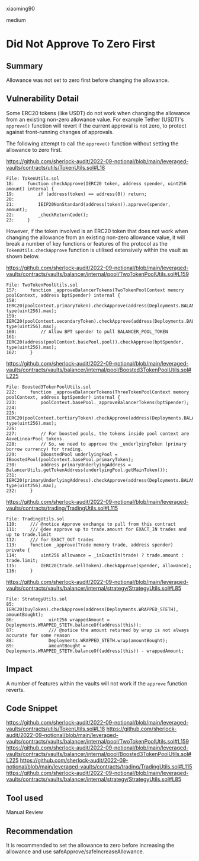 xiaoming90

medium

# Did Not Approve To Zero First

## Summary

Allowance was not set to zero first before changing the allowance.

## Vulnerability Detail

Some ERC20 tokens (like USDT) do not work when changing the allowance from an existing non-zero allowance value. For example Tether (USDT)'s `approve()` function will revert if the current approval is not zero, to protect against front-running changes of approvals.

The following  attempt to call the `approve()` function without setting the allowance to zero first.

https://github.com/sherlock-audit/2022-09-notional/blob/main/leveraged-vaults/contracts/utils/TokenUtils.sol#L18

```solidity
File: TokenUtils.sol
18:     function checkApprove(IERC20 token, address spender, uint256 amount) internal {
19:         if (address(token) == address(0)) return;
20: 
21:         IEIP20NonStandard(address(token)).approve(spender, amount);
22:         _checkReturnCode();
23:     }
```

However, if the token involved is an ERC20 token that does not work when changing the allowance from an existing non-zero allowance value, it will break a number of key functions or features of the protocol as the `TokenUtils.checkApprove` function is utilised extensively within the vault as shown below.

https://github.com/sherlock-audit/2022-09-notional/blob/main/leveraged-vaults/contracts/vaults/balancer/internal/pool/TwoTokenPoolUtils.sol#L159

```solidity
File: TwoTokenPoolUtils.sol
157:     function _approveBalancerTokens(TwoTokenPoolContext memory poolContext, address bptSpender) internal {
158:         IERC20(poolContext.primaryToken).checkApprove(address(Deployments.BALANCER_VAULT), type(uint256).max);
159:         IERC20(poolContext.secondaryToken).checkApprove(address(Deployments.BALANCER_VAULT), type(uint256).max);
160:         // Allow BPT spender to pull BALANCER_POOL_TOKEN
161:         IERC20(address(poolContext.basePool.pool)).checkApprove(bptSpender, type(uint256).max);
162:     }
```

https://github.com/sherlock-audit/2022-09-notional/blob/main/leveraged-vaults/contracts/vaults/balancer/internal/pool/Boosted3TokenPoolUtils.sol#L225

```solidity
File: Boosted3TokenPoolUtils.sol
222:     function _approveBalancerTokens(ThreeTokenPoolContext memory poolContext, address bptSpender) internal {
223:         poolContext.basePool._approveBalancerTokens(bptSpender);
224: 
225:         IERC20(poolContext.tertiaryToken).checkApprove(address(Deployments.BALANCER_VAULT), type(uint256).max);
226: 
227:         // For boosted pools, the tokens inside pool context are AaveLinearPool tokens.
228:         // So, we need to approve the _underlyingToken (primary borrow currency) for trading.
229:         IBoostedPool underlyingPool = IBoostedPool(poolContext.basePool.primaryToken);
230:         address primaryUnderlyingAddress = BalancerUtils.getTokenAddress(underlyingPool.getMainToken());
231:         IERC20(primaryUnderlyingAddress).checkApprove(address(Deployments.BALANCER_VAULT), type(uint256).max);
232:     }
```

https://github.com/sherlock-audit/2022-09-notional/blob/main/leveraged-vaults/contracts/trading/TradingUtils.sol#L115

```solidity
File: TradingUtils.sol
110:     /// @notice Approve exchange to pull from this contract
111:     /// @dev approve up to trade.amount for EXACT_IN trades and up to trade.limit
112:     /// for EXACT_OUT trades
113:     function _approve(Trade memory trade, address spender) private {
114:         uint256 allowance = _isExactIn(trade) ? trade.amount : trade.limit;
115:         IERC20(trade.sellToken).checkApprove(spender, allowance);
116:     }
```

https://github.com/sherlock-audit/2022-09-notional/blob/main/leveraged-vaults/contracts/vaults/balancer/internal/strategy/StrategyUtils.sol#L85

```solidity
File: StrategyUtils.sol
85:             IERC20(buyToken).checkApprove(address(Deployments.WRAPPED_STETH), amountBought);
86:             uint256 wrappedAmount = Deployments.WRAPPED_STETH.balanceOf(address(this));
87:             /// @notice the amount returned by wrap is not always accurate for some reason
88:             Deployments.WRAPPED_STETH.wrap(amountBought);
89:             amountBought = Deployments.WRAPPED_STETH.balanceOf(address(this)) - wrappedAmount;
```

## Impact

A number of features within the vaults will not work if the `approve` function reverts.

## Code Snippet

https://github.com/sherlock-audit/2022-09-notional/blob/main/leveraged-vaults/contracts/utils/TokenUtils.sol#L18
https://github.com/sherlock-audit/2022-09-notional/blob/main/leveraged-vaults/contracts/vaults/balancer/internal/pool/TwoTokenPoolUtils.sol#L159
https://github.com/sherlock-audit/2022-09-notional/blob/main/leveraged-vaults/contracts/vaults/balancer/internal/pool/Boosted3TokenPoolUtils.sol#L225
https://github.com/sherlock-audit/2022-09-notional/blob/main/leveraged-vaults/contracts/trading/TradingUtils.sol#L115
https://github.com/sherlock-audit/2022-09-notional/blob/main/leveraged-vaults/contracts/vaults/balancer/internal/strategy/StrategyUtils.sol#L85

## Tool used

Manual Review

## Recommendation

It is recommended to set the allowance to zero before increasing the allowance and use safeApprove/safeIncreaseAllowance.